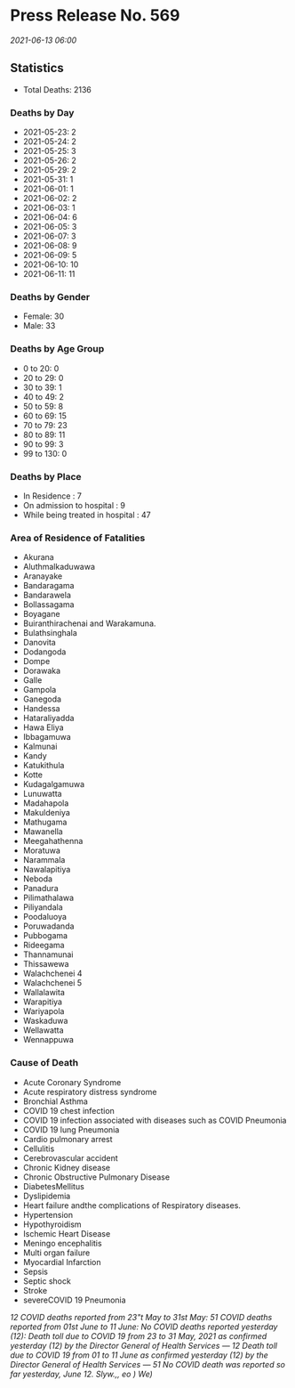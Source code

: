 
# Press Release No. 569
*2021-06-13 06:00*
## Statistics
* Total Deaths: 2136
### Deaths by Day
* 2021-05-23: 2
* 2021-05-24: 2
* 2021-05-25: 3
* 2021-05-26: 2
* 2021-05-29: 2
* 2021-05-31: 1
* 2021-06-01: 1
* 2021-06-02: 2
* 2021-06-03: 1
* 2021-06-04: 6
* 2021-06-05: 3
* 2021-06-07: 3
* 2021-06-08: 9
* 2021-06-09: 5
* 2021-06-10: 10
* 2021-06-11: 11
### Deaths by Gender
* Female: 30
* Male: 33
### Deaths by Age Group
* 0 to 20: 0
* 20 to 29: 0
* 30 to 39: 1
* 40 to 49: 2
* 50 to 59: 8
* 60 to 69: 15
* 70 to 79: 23
* 80 to 89: 11
* 90 to 99: 3
* 99 to 130: 0
### Deaths by Place
* In Residence : 7
* On admission to hospital : 9
* While being treated in hospital : 47
### Area of Residence of Fatalities
* Akurana
* Aluthmalkaduwawa
* Aranayake
* Bandaragama
* Bandarawela
* Bollassagama
* Boyagane
* Buiranthirachenai and Warakamuna.
* Bulathsinghala
* Danovita
* Dodangoda
* Dompe
* Dorawaka
* Galle
* Gampola
* Ganegoda
* Handessa
* Hataraliyadda
* Hawa Eliya
* Ibbagamuwa
* Kalmunai
* Kandy
* Katukithula
* Kotte
* Kudagalgamuwa
* Lunuwatta
* Madahapola
* Makuldeniya
* Mathugama
* Mawanella
* Meegahathenna
* Moratuwa
* Narammala
* Nawalapitiya
* Neboda
* Panadura
* Pilimathalawa
* Piliyandala
* Poodaluoya
* Poruwadanda
* Pubbogama
* Rideegama
* Thannamunai
* Thissawewa
* Walachchenei 4
* Walachchenei 5
* Wallalawita
* Warapitiya
* Wariyapola
* Waskaduwa
* Wellawatta
* Wennappuwa
### Cause of Death
* Acute Coronary Syndrome
* Acute respiratory distress syndrome
* Bronchial Asthma
* COVID 19 chest infection
* COVID 19 infection associated with diseases such as COVID Pneumonia
* COVID 19 lung Pneumonia
* Cardio pulmonary arrest
* Cellulitis
* Cerebrovascular accident
* Chronic Kidney disease
* Chronic Obstructive Pulmonary Disease
* DiabetesMellitus
* Dyslipidemia
* Heart failure andthe complications of Respiratory diseases.
* Hypertension
* Hypothyroidism
* Ischemic Heart Disease
* Meningo encephalitis
* Multi organ failure
* Myocardial Infarction
* Sepsis
* Septic shock
* Stroke
* severeCOVID 19 Pneumonia


*12 COVID deaths reported from 23"t May to 31st May:*
*51 COVID deaths reported from 01st June to 11 June:*
*No COVID deaths reported yesterday (12):*
*Death toll due to COVID 19 from 23 to 31 May, 2021 as confirmed yesterday (12) by the Director*
*General of Health Services — 12*
*Death toll due to COVID 19 from 01 to 11 June as confirmed yesterday (12) by the Director General*
*of Health Services — 51*
*No COVID death was reported so far yesterday, June 12.*
*Slyw.,, eo ) We)*
        